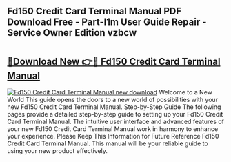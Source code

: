 ## Fd150 Credit Card Terminal Manual PDF Download Free - Part-l1m User Guide Repair - Service Owner Edition vzbcw

# <h2><a href="http://bc42101.oget.top/?id=Fd150+Credit+Card+Terminal+Manual">🔗Download New 👉🔴 Fd150 Credit Card Terminal Manual</a></h2>

[![Fd150 Credit Card Terminal Manual new download](https://i.imgur.com/5g1atiW.png)](http://bc42101.oget.top/?id=Fd150+Credit+Card+Terminal+Manual)
Welcome to a New World This guide opens the doors to a new world of possibilities with your new Fd150 Credit Card Terminal Manual. Step-by-Step Guide The following pages provide a detailed step-by-step guide to setting up your Fd150 Credit Card Terminal Manual. The intuitive user interface and advanced features of your new Fd150 Credit Card Terminal Manual work in harmony to enhance your experience. Please Keep This Information for Future Reference Fd150 Credit Card Terminal Manual. This manual will be your reliable guide to using your new product effectively.

